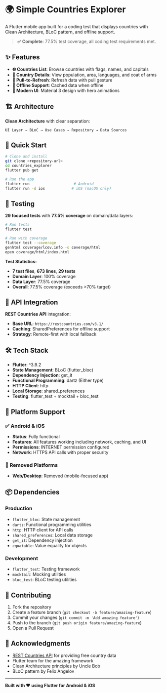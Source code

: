 # 🌍 Simple Countries Explorer

A Flutter mobile app built for a coding test that displays countries with Clean Architecture, BLoC pattern, and offline support.

> **✅ Complete**: 77.5% test coverage, all coding test requirements met.

## ✨ Features

- **🌐 Countries List**: Browse countries with flags, names, and capitals
- **📱 Country Details**: View population, area, languages, and coat of arms
- **🔄 Pull-to-Refresh**: Refresh data with pull gesture
- **📶 Offline Support**: Cached data when offline
- **🎨 Modern UI**: Material 3 design with hero animations

## 🏗️ Architecture

**Clean Architecture** with clear separation:

```
UI Layer → BLoC → Use Cases → Repository → Data Sources
```

## 🚀 Quick Start

```bash
# Clone and install
git clone <repository-url>
cd countries_explorer
flutter pub get

# Run the app
flutter run                    # Android
flutter run -d ios            # iOS (macOS only)
```

## 🧪 Testing

**29 focused tests** with **77.5% coverage** on domain/data layers:

```bash
# Run tests
flutter test

# Run with coverage
flutter test --coverage
genhtml coverage/lcov.info -o coverage/html
open coverage/html/index.html
```

**Test Statistics:**
- **7 test files**, **673 lines**, **29 tests**
- **Domain Layer**: 100% coverage
- **Data Layer**: 77.5% coverage
- **Overall**: 77.5% coverage (exceeds >70% target)

## 📱 API Integration

**REST Countries API** integration:
- **Base URL**: `https://restcountries.com/v3.1/`
- **Caching**: SharedPreferences for offline support
- **Strategy**: Remote-first with local fallback

## 🛠️ Tech Stack

- **Flutter**: ^3.9.2
- **State Management**: BLoC (flutter_bloc)
- **Dependency Injection**: get_it
- **Functional Programming**: dartz (Either type)
- **HTTP Client**: http
- **Local Storage**: shared_preferences
- **Testing**: flutter_test + mocktail + bloc_test

## 📱 Platform Support

### ✅ **Android & iOS**
- **Status**: Fully functional
- **Features**: All features working including network, caching, and UI
- **Permissions**: INTERNET permission configured
- **Network**: HTTPS API calls with proper security

### 🚫 **Removed Platforms**
- **Web/Desktop**: Removed (mobile-focused app)


## 📦 Dependencies

### Production
- `flutter_bloc`: State management
- `dartz`: Functional programming utilities
- `http`: HTTP client for API calls
- `shared_preferences`: Local data storage
- `get_it`: Dependency injection
- `equatable`: Value equality for objects

### Development
- `flutter_test`: Testing framework
- `mocktail`: Mocking utilities
- `bloc_test`: BLoC testing utilities

## 🤝 Contributing

1. Fork the repository
2. Create a feature branch (`git checkout -b feature/amazing-feature`)
3. Commit your changes (`git commit -m 'Add amazing feature'`)
4. Push to the branch (`git push origin feature/amazing-feature`)
5. Open a Pull Request

## 🙏 Acknowledgments

- [REST Countries API](https://restcountries.com) for providing free country data
- Flutter team for the amazing framework
- Clean Architecture principles by Uncle Bob
- BLoC pattern by Felix Angelov

---

**Built with ❤️ using Flutter for Android & iOS**